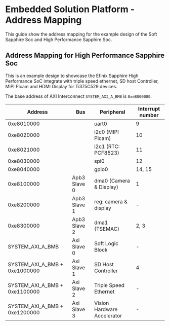 # Embedded Solution Platform - Address Mapping

This guide show the address mapping for the example design of the Soft Sapphire Soc and High Performance Sapphire Soc.

## Address Mapping for High Performance Sapphire Soc
This is an example design to showcase the Efinix Sapphire High Performance SoC integrate with triple speed ethernet, SD host Controller, MIPI Picam and HDMI Display for Ti375C529 devices.

The base address of AXI Interconnect ``SYSTEM_AXI_A_BMB`` is ``0xe8000000``.

| Address    | Bus          | Peripheral                      | Interrupt number |
| ---------- | ------------ | ------------------------------- | ---------------- |
| 0xe8010000 |              | uart0                           | 9                |
| 0xe8020000 |              | i2c0 (MIPI Picam)               | 10               |
| 0xe8021000 |              | i2c1 (RTC: PCF8523)             | 11               |
| 0xe8030000 |              | spi0                            | 12               |
| 0xe8040000 |              | gpio0                           | 14, 15           |
| 0xe8100000 | Apb3 Slave 0 | dma0 (Camera & Display)         | 1                |
| 0xe8200000 | Apb3 Slave 1 | reg: camera & display           | -                |
| 0xe8300000 | Apb3 Slave 2 | dma1 (TSEMAC)                   | 2, 3             |
| SYSTEM_AXI_A_BMB | Axi Slave 0  | Soft Logic Block                | -                |
| SYSTEM_AXI_A_BMB + 0xe1000000  | Axi Slave 1  | SD Host Controller              | 4                |
| SYSTEM_AXI_A_BMB + 0xe1100000  | Axi Slave 2  | Triple Speed Ethernet           | -                |
| SYSTEM_AXI_A_BMB + 0xe1200000 | Axi Slave 3  | Vision Hardware Accelerator     | -                |
